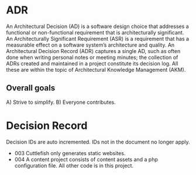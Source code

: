 # ADR

An Architectural Decision (AD) is a software design choice that addresses a functional or non-functional requirement that is architecturally significant. An Architecturally Significant Requirement (ASR) is a requirement that has a measurable effect on a software system’s architecture and quality. An Architectural Decision Record (ADR) captures a single AD, such as often done when writing personal notes or meeting minutes; the collection of ADRs created and maintained in a project constitute its decision log. All these are within the topic of Architectural Knowledge Management (AKM).

## Overall goals

A) Strive to simplify.
B) Everyone contributes.  


# Decision Record

Decision IDs are auto incremented. IDs not in the document no longer apply.

- 003 Cuttlefish only generates static websites.
- 004 A content project consists of content assets and a php configuration file. All other code is in this project.
